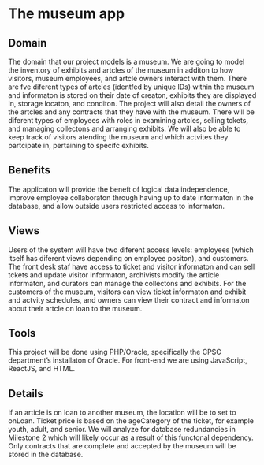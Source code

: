 # The museum app

## Domain
The domain that our project models is a museum. We are going to model the inventory of
exhibits and artcles of the museum in additon to how visitors, museum employees, and artcle owners
interact with them. There are fve diferent types of artcles (identfed by unique IDs) within the museum
and informaton is stored on their date of creaton, exhibits they are displayed in, storage locaton, and
conditon. The project will also detail the owners of the artcles and any contracts that they have with
the museum. 
There will be diferent types of employees with roles in examining artcles, selling tckets,
and managing collectons and arranging exhibits. We will also be able to keep track of visitors atending
the museum and which actvites they partcipate in, pertaining to specifc exhibits.

## Benefits
The applicaton will provide the beneft of logical data independence, improve employee
collaboraton through having up to date informaton in the database, and allow outside users restricted
access to informaton. 

## Views
Users of the system will have two diferent access levels: employees (which itself
has diferent views depending on employee positon), and customers. The front desk staf have access to
ticket and visitor informaton and can sell tckets and update visitor informaton, archivists modify the
article informaton, and curators can manage the collectons and exhibits. For the customers of the
museum, visitors can view ticket informaton and exhibit and actvity schedules, and owners can view
their contract and informaton about their artcle on loan to the museum.

## Tools
This project will be done using PHP/Oracle, specifically the CPSC department’s installaton of
Oracle. For front-end we are using JavaScript, ReactJS, and HTML.

## Details
If an article is on loan to another museum, the location will be to set to onLoan. Ticket price is
based on the ageCategory of the ticket, for example youth, adult, and senior. We will analyze for
database redundancies in Milestone 2 which will likely occur as a result of this functonal dependency.
Only contracts that are complete and accepted by the museum will be stored in the database.
